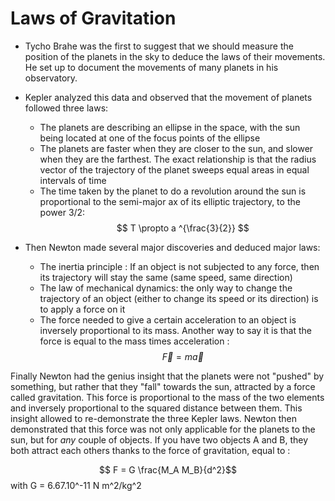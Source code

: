 # Laws of Gravitation

- Tycho Brahe was the first to suggest that we should measure the position of the planets in the sky to deduce the laws of their movements. He set up to document the movements of many planets in his observatory.
- Kepler analyzed this data and observed that the movement of planets followed three laws:
    - The planets are describing an ellipse in the space, with the sun being located at one of the focus points of the ellipse
    - The planets are faster when they are closer to the sun, and slower when they are the farthest. The exact relationship is that the radius vector of the trajectory of the planet sweeps equal areas in equal intervals of time
    - The time taken by the planet to do a revolution around the sun is proportional to the semi-major ax of its elliptic trajectory, to the power 3/2:  
    $$ T \propto a ^{\frac{3}{2}} $$

- Then Newton made several major discoveries and deduced major laws:
    - The inertia principle : If an object is not subjected to any force, then its trajectory will stay the same (same speed, same direction)
    - The law of mechanical dynamics: the only way to change the trajectory of an object (either to change its speed or its direction) is to apply a force on it
    - The force needed to give a certain acceleration to an object is inversely proportional to its mass. Another way to say it is that the force is equal to the mass times acceleration : 
    $$ \vec{F} = m \vec{a}$$
    
 Finally Newton had the genius insight that the planets were not "pushed" by something, but rather that they "fall" towards the sun, attracted by a force called gravitation. This force is proportional to the mass of the two elements and inversely proportional to the squared distance between them. This insight allowed to re-demonstrate the three Kepler laws. Newton then demonstrated that this force was not only applicable for the planets to the sun, but for _any_ couple of objects. If you have two objects A and B, they both attract each others thanks to the force of gravitation, equal to :
 
 $$ F = G \frac{M_A M_B}{d^2}$$ with G = 6.67.10^-11 N m^2/kg^2